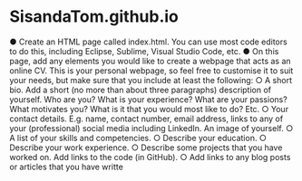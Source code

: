 # SisandaTom.github.io
● Create an HTML page called index.html. You can use most code editors to
do this, including Eclipse, Sublime, Visual Studio Code, etc.
● On this page, add any elements you would like to create a webpage that
acts as an online CV. This is your personal webpage, so feel free to customise
it to suit your needs, but make sure that you include at least the following:
○ A short bio. Add a short (no more than about three paragraphs)
description of yourself. Who are you? What is your experience? What
are your passions? What motivates you? What is it that you would
most like to do? Etc.
○ Your contact details. E.g. name, contact number, email address, links
to any of your (professional) social media including LinkedIn. An
image of yourself.
○ A list of your skills and competencies.
○ Describe your education.
○ Describe your work experience.
○ Describe some projects that you have worked on. Add links to the
code (in GitHub).
○ Add links to any blog posts or articles that you have writte
